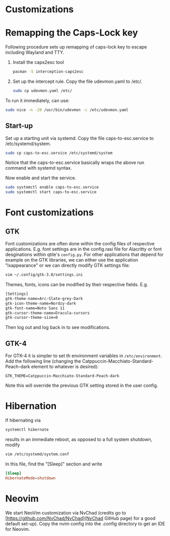 # Customizations

# Remapping the Caps-Lock key

Following procedure sets up remapping of caps-lock key to escape including Wayland and TTY.

1. Install the caps2esc tool
    ```bash
    pacman -S interception-caps2esc
    ```
2. Set up the intercept rule. Copy the file udevmon.yaml to /etc/.
    ```bash
    sudo cp udevmon.yaml /etc/
    ```

To run it immediately, can use:

```bash
sudo nice -n -20 /usr/bin/udevmon -c /etc/udevmon.yaml
```

## Start-up

Set up a starting unit via systemd. Copy the file caps-to-esc.service to /etc/systemd/system.

```bash
sudo cp caps-to-esc.service /etc/systemd/system
```

Notice that the caps-to-esc.service basically wraps the above run command with systemd syntax.

Now enable and start the service.

```bash
sudo systemctl enable caps-to-esc.service
sudo systemctl start caps-to-esc.service
```

# Font customizations

## GTK
Font customizations are often done within the config files of respective applications. E.g. font settings are in the config.rasi file for Alacritty or font desginations within qtile's `config.py`. For other applications that depend for example on the GTK libraries, we can either use the application "lxappearance" or we can directly modify GTK settings file:

```bash
vim ~/.config/gtk-3.0/settings.ini
```
Themes, fonts, icons can be modified by their respective fields. E.g.
```xml
[Settings]
gtk-theme-name=Arc-Slate-grey-Dark
gtk-icon-theme-name=Nordzy-dark
gtk-font-name=Noto Sans 11
gtk-cursor-theme-name=Dracula-cursors
gtk-cursor-theme-size=0
```
Then log out and log back in to see modifications.

## GTK-4

For GTK-4 it is simpler to set th environment variables in `/etc/environment`. Add the following line (changing the Catppuccin-Macchiato-Standard-Peach-dark element to whatever is desired):

```
GTK_THEME=Catppuccin-Macchiato-Standard-Peach-dark
```

Note this will override the previous GTK setting stored in the user config.

# Hibernation

If hibernating via

```bash
systemctl hibernate
```

results in an immediate reboot, as opposed to a full system shutdown, modify

```bash
vim /etc/systemd/system.conf
```

In this file, find the "[Sleep]" section and write

```conf
[Sleep]
HibernateMode=shutdown
```

# Neovim

We start NeoVim customization via NvChad (credits go to [https://github.com/NvChad/NvChad](NvChad GitHub page) for a good default set-up). Copy the nvim config into the .config directory to get an IDE for Neovim.

